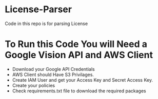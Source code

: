 # License-Parser
Code in this repo is for parsing License

# To Run this Code You will Need a Google Vision API and AWS Client

* Download your Google API Credentials
* AWS Client should Have S3 Privilages. 
* Create IAM User and get your Access Key and Secret Access Key. 
* Create your policies
* Check requirements.txt file to download the required packages

